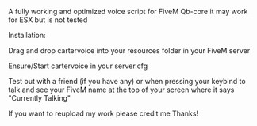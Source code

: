 A fully working and optimized voice script for FiveM Qb-core it may work for ESX but is not tested

Installation:

Drag and drop cartervoice into your resources folder in your FiveM server

Ensure/Start cartervoice in your server.cfg

Test out with a friend (if you have any) or when pressing your keybind to talk and see your FiveM name at the top of your screen where it says "Currently Talking"

If you want to reupload my work please credit me Thanks!
